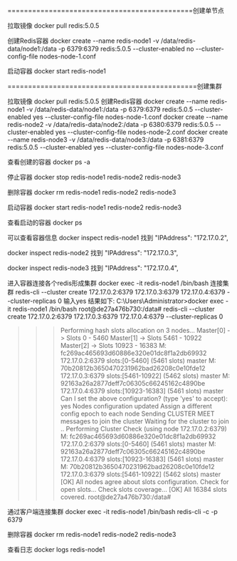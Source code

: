 =============================================创建单节点

拉取镜像
docker  pull  redis:5.0.5

创建Redis容器
docker create --name redis-node1 -v /data/redis-data/node1:/data -p 6379:6379 redis:5.0.5 --cluster-enabled no --cluster-config-file nodes-node-1.conf

启动容器
docker start redis-node1




==============================================创建集群


拉取镜像
docker  pull  redis:5.0.5
创建Redis容器
docker create --name redis-node1 -v /data/redis-data/node1:/data -p 6379:6379 redis:5.0.5 --cluster-enabled yes --cluster-config-file nodes-node-1.conf
docker create --name redis-node2 -v /data/redis-data/node2:/data -p 6380:6379 redis:5.0.5 --cluster-enabled yes --cluster-config-file nodes-node-2.conf
docker create --name redis-node3 -v /data/redis-data/node3:/data -p 6381:6379 redis:5.0.5 --cluster-enabled yes --cluster-config-file nodes-node-3.conf




查看创建的容器
docker ps -a

停止容器
docker stop redis-node1 redis-node2 redis-node3

删除容器
docker rm redis-node1 redis-node2 redis-node3

启动容器
docker start redis-node1 redis-node2 redis-node3


查看启动的容器
docker ps 


可以查看容器信息
docker inspect redis-node1
找到
"IPAddress": "172.17.0.2",


docker inspect redis-node2
找到
"IPAddress": "172.17.0.3",


docker inspect redis-node3
找到
"IPAddress": "172.17.0.4",




进入容器连接各个redis形成集群
docker exec -it redis-node1 /bin/bash
连接集群
redis-cli --cluster create 172.17.0.2:6379  172.17.0.3:6379 172.17.0.4:6379 --cluster-replicas 0
输入yes
结果如下:
C:\Users\Administrator>docker exec -it redis-node1 /bin/bash
root@de27a476b730:/data# redis-cli --cluster create 172.17.0.2:6379  172.17.0.3:6379 172.17.0.4:6379 --cluster-replicas 0
>>> Performing hash slots allocation on 3 nodes...
Master[0] -> Slots 0 - 5460
Master[1] -> Slots 5461 - 10922
Master[2] -> Slots 10923 - 16383
M: fc269ac465693d60886e320e01dc8f1a2db69932 172.17.0.2:6379
   slots:[0-5460] (5461 slots) master
M: 70b20812b3650470231962bad26208c0e10fde12 172.17.0.3:6379
   slots:[5461-10922] (5462 slots) master
M: 92163a26a2877deff7c06305c66245162c4890be 172.17.0.4:6379
   slots:[10923-16383] (5461 slots) master
Can I set the above configuration? (type 'yes' to accept): yes
>>> Nodes configuration updated
>>> Assign a different config epoch to each node
>>> Sending CLUSTER MEET messages to join the cluster
Waiting for the cluster to join
..
>>> Performing Cluster Check (using node 172.17.0.2:6379)
M: fc269ac465693d60886e320e01dc8f1a2db69932 172.17.0.2:6379
   slots:[0-5460] (5461 slots) master
M: 92163a26a2877deff7c06305c66245162c4890be 172.17.0.4:6379
   slots:[10923-16383] (5461 slots) master
M: 70b20812b3650470231962bad26208c0e10fde12 172.17.0.3:6379
   slots:[5461-10922] (5462 slots) master
[OK] All nodes agree about slots configuration.
>>> Check for open slots...
>>> Check slots coverage...
[OK] All 16384 slots covered.
root@de27a476b730:/data#


通过客户端连接集群
 docker exec -it redis-node1 /bin/bash
 redis-cli -c -p 6379
 
 



删除容器
docker rm redis-node1 redis-node2 redis-node3



查看日志
docker logs redis-node1


